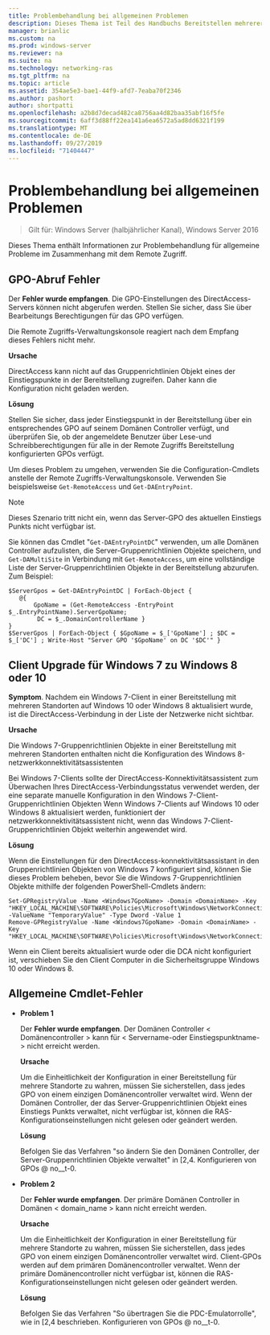 ```yaml
---
title: Problembehandlung bei allgemeinen Problemen
description: Dieses Thema ist Teil des Handbuchs Bereitstellen mehrerer Remote Zugriffs Server in einer Bereitstellung mit mehreren Standorten in Windows Server 2016.
manager: brianlic
ms.custom: na
ms.prod: windows-server
ms.reviewer: na
ms.suite: na
ms.technology: networking-ras
ms.tgt_pltfrm: na
ms.topic: article
ms.assetid: 354ae5e3-bae1-44f9-afd7-7eaba70f2346
ms.author: pashort
author: shortpatti
ms.openlocfilehash: a2b8d7decad482ca8756aa4d82baa35abf16f5fe
ms.sourcegitcommit: 6aff3d88ff22ea141a6ea6572a5ad8dd6321f199
ms.translationtype: MT
ms.contentlocale: de-DE
ms.lasthandoff: 09/27/2019
ms.locfileid: "71404447"
---
```

# <a name="troubleshooting-general-issues"></a>Problembehandlung bei allgemeinen Problemen

>Gilt für: Windows Server (halbjährlicher Kanal), Windows Server 2016

Dieses Thema enthält Informationen zur Problembehandlung für allgemeine Probleme im Zusammenhang mit dem Remote Zugriff.  
  
## <a name="gpo-retrieval-error"></a>GPO-Abruf Fehler  
Der **Fehler wurde empfangen**. Die GPO-Einstellungen des DirectAccess-Servers können nicht abgerufen werden. Stellen Sie sicher, dass Sie über Bearbeitungs Berechtigungen für das GPO verfügen.  
  
Die Remote Zugriffs-Verwaltungskonsole reagiert nach dem Empfang dieses Fehlers nicht mehr.  
  
**Ursache**  
  
DirectAccess kann nicht auf das Gruppenrichtlinien Objekt eines der Einstiegspunkte in der Bereitstellung zugreifen. Daher kann die Konfiguration nicht geladen werden.  
  
**Lösung**  
  
Stellen Sie sicher, dass jeder Einstiegspunkt in der Bereitstellung über ein entsprechendes GPO auf seinem Domänen Controller verfügt, und überprüfen Sie, ob der angemeldete Benutzer über Lese-und Schreibberechtigungen für alle in der Remote Zugriffs Bereitstellung konfigurierten GPOs verfügt.  
  
Um dieses Problem zu umgehen, verwenden Sie die Configuration-Cmdlets anstelle der Remote Zugriffs-Verwaltungskonsole. Verwenden Sie beispielsweise `Get-RemoteAccess` und `Get-DAEntryPoint`.  
  
> [!NOTE]  
> Dieses Szenario tritt nicht ein, wenn das Server-GPO des aktuellen Einstiegs Punkts nicht verfügbar ist.  
  
Sie können das Cmdlet "`Get-DAEntryPointDC`" verwenden, um alle Domänen Controller aufzulisten, die Server-Gruppenrichtlinien Objekte speichern, und `Get-DAMultiSite` in Verbindung mit `Get-RemoteAccess`, um eine vollständige Liste der Server-Gruppenrichtlinien Objekte in der Bereitstellung abzurufen. Zum Beispiel:  
  
```  
$ServerGpos = Get-DAEntryPointDC | ForEach-Object {   
   @{   
       GpoName = (Get-RemoteAccess -EntryPoint $_.EntryPointName).ServerGpoName;   
        DC = $_.DomainControllerName }   
}  
$ServerGpos | ForEach-Object { $GpoName = $_['GpoName'] ; $DC = $_['DC'] ; Write-Host "Server GPO '$GpoName' on DC '$DC'" }  
```  
  
## <a name="windows-7-to-windows-8-or-10-client-upgrade"></a>Client Upgrade für Windows 7 zu Windows 8 oder 10  
**Symptom**. Nachdem ein Windows 7-Client in einer Bereitstellung mit mehreren Standorten auf Windows 10 oder Windows 8 aktualisiert wurde, ist die DirectAccess-Verbindung in der Liste der Netzwerke nicht sichtbar.  
  
**Ursache**  
  
Die Windows 7-Gruppenrichtlinien Objekte in einer Bereitstellung mit mehreren Standorten enthalten nicht die Konfiguration des Windows 8-netzwerkkonnektivitätsassistenten  
  
 Bei Windows 7-Clients sollte der DirectAccess-Konnektivitätsassistent zum Überwachen Ihres DirectAccess-Verbindungsstatus verwendet werden, der eine separate manuelle Konfiguration in den Windows 7-Client-Gruppenrichtlinien Objekten Wenn Windows 7-Clients auf Windows 10 oder Windows 8 aktualisiert werden, funktioniert der netzwerkkonnektivitätsassistent nicht, wenn das Windows 7-Client-Gruppenrichtlinien Objekt weiterhin angewendet wird.  
  
**Lösung**  
  
Wenn die Einstellungen für den DirectAccess-konnektivitätsassistant in den Gruppenrichtlinien Objekten von Windows 7 konfiguriert sind, können Sie dieses Problem beheben, bevor Sie die Windows 7-Gruppenrichtlinien Objekte mithilfe der folgenden PowerShell-Cmdlets ändern:  
  
```  
Set-GPRegistryValue -Name <Windows7GpoName> -Domain <DomainName> -Key "HKEY_LOCAL_MACHINE\SOFTWARE\Policies\Microsoft\Windows\NetworkConnectivityAssistant" -ValueName "TemporaryValue" -Type Dword -Value 1  
Remove-GPRegistryValue -Name <Windows7GpoName> -Domain <DomainName> -Key "HKEY_LOCAL_MACHINE\SOFTWARE\Policies\Microsoft\Windows\NetworkConnectivityAssistant"  
```  
  
Wenn ein Client bereits aktualisiert wurde oder die DCA nicht konfiguriert ist, verschieben Sie den Client Computer in die Sicherheitsgruppe Windows 10 oder Windows 8.  
  
## <a name="general-cmdlet-errors"></a>Allgemeine Cmdlet-Fehler  
  
-   **Problem 1**  
  
    Der **Fehler wurde empfangen**. Der Domänen Controller < Domänencontroller > kann für < Servername-oder Einstiegspunktname-> nicht erreicht werden.  
  
    **Ursache**  
  
    Um die Einheitlichkeit der Konfiguration in einer Bereitstellung für mehrere Standorte zu wahren, müssen Sie sicherstellen, dass jedes GPO von einem einzigen Domänencontroller verwaltet wird. Wenn der Domänen Controller, der das Server-Gruppenrichtlinien Objekt eines Einstiegs Punkts verwaltet, nicht verfügbar ist, können die RAS-Konfigurationseinstellungen nicht gelesen oder geändert werden.  
  
    **Lösung**  
  
    Befolgen Sie das Verfahren "so ändern Sie den Domänen Controller, der Server-Gruppenrichtlinien Objekte verwaltet" in [2,4. Konfigurieren von GPOs @ no__t-0.  
  
-   **Problem 2**  
  
    Der **Fehler wurde empfangen**. Der primäre Domänen Controller in Domänen < domain_name > kann nicht erreicht werden.  
  
    **Ursache**  
  
    Um die Einheitlichkeit der Konfiguration in einer Bereitstellung für mehrere Standorte zu wahren, müssen Sie sicherstellen, dass jedes GPO von einem einzigen Domänencontroller verwaltet wird. Client-GPOs werden auf dem primären Domänencontroller verwaltet. Wenn der primäre Domänencontroller nicht verfügbar ist, können die RAS-Konfigurationseinstellungen nicht gelesen oder geändert werden.  
  
    **Lösung**  
  
    Befolgen Sie das Verfahren "So übertragen Sie die PDC-Emulatorrolle", wie in [2,4 beschrieben. Konfigurieren von GPOs @ no__t-0.  
  


